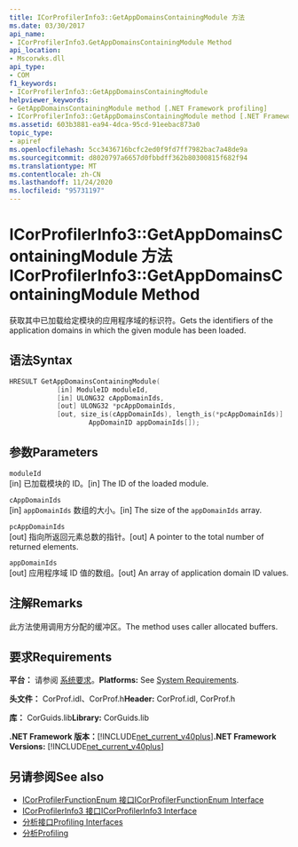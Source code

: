 ```yaml
---
title: ICorProfilerInfo3::GetAppDomainsContainingModule 方法
ms.date: 03/30/2017
api_name:
- ICorProfilerInfo3.GetAppDomainsContainingModule Method
api_location:
- Mscorwks.dll
api_type:
- COM
f1_keywords:
- ICorProfilerInfo3::GetAppDomainsContainingModule
helpviewer_keywords:
- GetAppDomainsContainingModule method [.NET Framework profiling]
- ICorProfilerInfo3::GetAppDomainsContainingModule method [.NET Framework profiling]
ms.assetid: 603b3881-ea94-4dca-95cd-91eebac873a0
topic_type:
- apiref
ms.openlocfilehash: 5cc3436716bcfc2ed0f9fd7ff7982bac7a48de9a
ms.sourcegitcommit: d8020797a6657d0fbbdff362b80300815f682f94
ms.translationtype: MT
ms.contentlocale: zh-CN
ms.lasthandoff: 11/24/2020
ms.locfileid: "95731197"
---
```

# <a name="icorprofilerinfo3getappdomainscontainingmodule-method"></a><span data-ttu-id="ff929-102">ICorProfilerInfo3::GetAppDomainsContainingModule 方法</span><span class="sxs-lookup"><span data-stu-id="ff929-102">ICorProfilerInfo3::GetAppDomainsContainingModule Method</span></span>

<span data-ttu-id="ff929-103">获取其中已加载给定模块的应用程序域的标识符。</span><span class="sxs-lookup"><span data-stu-id="ff929-103">Gets the identifiers of the application domains in which the given module has been loaded.</span></span>  
  
## <a name="syntax"></a><span data-ttu-id="ff929-104">语法</span><span class="sxs-lookup"><span data-stu-id="ff929-104">Syntax</span></span>  
  
```cpp  
HRESULT GetAppDomainsContainingModule(  
            [in] ModuleID moduleId,  
            [in] ULONG32 cAppDomainIds,  
            [out] ULONG32 *pcAppDomainIds,  
            [out, size_is(cAppDomainIds), length_is(*pcAppDomainIds)]  
                    AppDomainID appDomainIds[]);  
```  
  
## <a name="parameters"></a><span data-ttu-id="ff929-105">参数</span><span class="sxs-lookup"><span data-stu-id="ff929-105">Parameters</span></span>  

 `moduleId`  
 <span data-ttu-id="ff929-106">[in] 已加载模块的 ID。</span><span class="sxs-lookup"><span data-stu-id="ff929-106">[in] The ID of the loaded module.</span></span>  
  
 `cAppDomainIds`  
 <span data-ttu-id="ff929-107">[in] `appDomainIds` 数组的大小。</span><span class="sxs-lookup"><span data-stu-id="ff929-107">[in] The size of the `appDomainIds` array.</span></span>  
  
 `pcAppDomainIds`  
 <span data-ttu-id="ff929-108">[out] 指向所返回元素总数的指针。</span><span class="sxs-lookup"><span data-stu-id="ff929-108">[out] A pointer to the total number of returned elements.</span></span>  
  
 `appDomainIds`  
 <span data-ttu-id="ff929-109">[out] 应用程序域 ID 值的数组。</span><span class="sxs-lookup"><span data-stu-id="ff929-109">[out] An array of application domain ID values.</span></span>  
  
## <a name="remarks"></a><span data-ttu-id="ff929-110">注解</span><span class="sxs-lookup"><span data-stu-id="ff929-110">Remarks</span></span>  

 <span data-ttu-id="ff929-111">此方法使用调用方分配的缓冲区。</span><span class="sxs-lookup"><span data-stu-id="ff929-111">The method uses caller allocated buffers.</span></span>  
  
## <a name="requirements"></a><span data-ttu-id="ff929-112">要求</span><span class="sxs-lookup"><span data-stu-id="ff929-112">Requirements</span></span>  

 <span data-ttu-id="ff929-113">**平台：** 请参阅 [系统要求](../../get-started/system-requirements.md)。</span><span class="sxs-lookup"><span data-stu-id="ff929-113">**Platforms:** See [System Requirements](../../get-started/system-requirements.md).</span></span>  
  
 <span data-ttu-id="ff929-114">**头文件：** CorProf.idl、CorProf.h</span><span class="sxs-lookup"><span data-stu-id="ff929-114">**Header:** CorProf.idl, CorProf.h</span></span>  
  
 <span data-ttu-id="ff929-115">**库：** CorGuids.lib</span><span class="sxs-lookup"><span data-stu-id="ff929-115">**Library:** CorGuids.lib</span></span>  
  
 <span data-ttu-id="ff929-116">**.NET Framework 版本：**[!INCLUDE[net_current_v40plus](../../../../includes/net-current-v40plus-md.md)]</span><span class="sxs-lookup"><span data-stu-id="ff929-116">**.NET Framework Versions:** [!INCLUDE[net_current_v40plus](../../../../includes/net-current-v40plus-md.md)]</span></span>  
  
## <a name="see-also"></a><span data-ttu-id="ff929-117">另请参阅</span><span class="sxs-lookup"><span data-stu-id="ff929-117">See also</span></span>

- [<span data-ttu-id="ff929-118">ICorProfilerFunctionEnum 接口</span><span class="sxs-lookup"><span data-stu-id="ff929-118">ICorProfilerFunctionEnum Interface</span></span>](icorprofilerfunctionenum-interface.md)
- [<span data-ttu-id="ff929-119">ICorProfilerInfo3 接口</span><span class="sxs-lookup"><span data-stu-id="ff929-119">ICorProfilerInfo3 Interface</span></span>](icorprofilerinfo3-interface.md)
- [<span data-ttu-id="ff929-120">分析接口</span><span class="sxs-lookup"><span data-stu-id="ff929-120">Profiling Interfaces</span></span>](profiling-interfaces.md)
- [<span data-ttu-id="ff929-121">分析</span><span class="sxs-lookup"><span data-stu-id="ff929-121">Profiling</span></span>](index.md)

